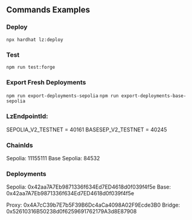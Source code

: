 ## Commands Examples

### **Deploy**

`npx hardhat lz:deploy`

### **Test**

`npm run test:forge`

### **Export Fresh Deployments**

`npm run export-deployments-sepolia`
`npm run export-deployments-base-sepolia`

### **LzEndpointId:**

SEPOLIA_V2_TESTNET = 40161
BASESEP_V2_TESTNET = 40245

### **ChainIds**

Sepolia: 11155111
Base Sepolia: 84532

### **Deployments**

Sepolia: 0x42aa7A7Eb9871336f634Ed7ED4618d0f039f4f5e
Base: 0x42aa7A7Eb9871336f634Ed7ED4618d0f039f4f5e

Proxy: 0x4A7cC39b7E7b5F39B6Dc4aCa4098A02F9Ecde3B0
Bridge: 0x52610316B50238d0f6259691762179A3d8E87908
